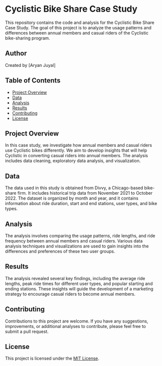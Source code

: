 # Cyclistic Bike Share Case Study

This repository contains the code and analysis for the Cyclistic Bike Share Case Study. The goal of this project is to analyze the usage patterns and differences between annual members and casual riders of the Cyclistic bike-sharing program.

## Author
Created by [Aryan Juyal]

## Table of Contents
- [Project Overview](#project-overview)
- [Data](#data)
- [Analysis](#analysis)
- [Results](#results)
- [Contributing](#contributing)
- [License](#license)

## Project Overview

In this case study, we investigate how annual members and casual riders use Cyclistic bikes differently. We aim to develop insights that will help Cyclistic in converting casual riders into annual members. The analysis includes data cleaning, exploratory data analysis, and visualization.

## Data

The data used in this study is obtained from Divvy, a Chicago-based bike-share firm. It includes historical trip data from November 2021 to October 2022. The dataset is organized by month and year, and it contains information about ride duration, start and end stations, user types, and bike types.

## Analysis

The analysis involves comparing the usage patterns, ride lengths, and ride frequency between annual members and casual riders. Various data analysis techniques and visualizations are used to gain insights into the differences and preferences of these two user groups.

## Results

The analysis revealed several key findings, including the average ride lengths, peak ride times for different user types, and popular starting and ending stations. These insights will guide the development of a marketing strategy to encourage casual riders to become annual members.

## Contributing

Contributions to this project are welcome. If you have any suggestions, improvements, or additional analyses to contribute, please feel free to submit a pull request.

## License

This project is licensed under the [MIT License](LICENSE).

